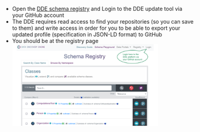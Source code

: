 * Open the [DDE schema registry](https://discovery.biothings.io/registry) and Login to the DDE update tool via your GitHub account
* The DDE requires read access to find your repositories (so you can save to them) and write access in order for you to be able to export your updated profile (specification in JSON-LD format) to GitHub
* You should be at the registry page
<br><img src="/pages/_tutorials/dde/images/login.png" width="80%"></img>

